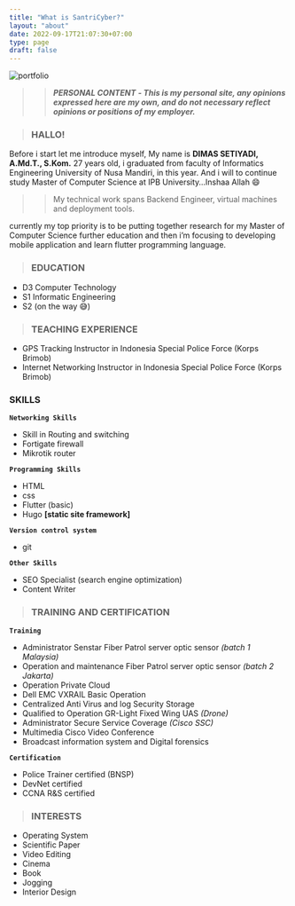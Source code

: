 ```yaml
---
title: "What is SantriCyber?"
layout: "about"
date: 2022-09-17T21:07:30+07:00
type: page
draft: false
---
```




![portfolio](/img/me.png/ "this image for portfolio")


>> ***PERSONAL CONTENT***
***- This is my personal site, any opinions expressed here are my own, and do not necessary reflect opinions or positions of my employer.***

>### HALLO!

Before i start let me introduce myself, My name is **DIMAS SETIYADI, A.Md.T., S.Kom.**  27 years old, i graduated from faculty of Informatics Engineering University of Nusa Mandiri, in this year. And i will to continue study Master of Computer Science at IPB University…Inshaa Allah 😄

>> My technical work spans Backend Engineer, virtual machines and deployment tools.

currently my top priority is to be putting together research for my Master of Computer Science further education and then i’m focusing to developing mobile application and learn flutter programming language. 

>### EDUCATION

* D3 Computer Technology
* S1 Informatic Engineering
* S2 (on the way 😅)

>### TEACHING EXPERIENCE
* GPS Tracking Instructor in Indonesia Special Police Force (Korps Brimob)
* Internet Networking Instructor in Indonesia Special Police Force (Korps Brimob)
### SKILLS
**`````Networking Skills`````**

* Skill in Routing and switching
* Fortigate firewall
* Mikrotik router

**`````Programming Skills`````**

* HTML
* css
* Flutter (basic)
* Hugo **[static site framework]**

**``Version control system``**
- git

**`````Other Skills`````**
* SEO Specialist (search engine optimization)
* Content Writer
  
>### TRAINING AND CERTIFICATION
**`````Training`````**

* Administrator Senstar Fiber Patrol server optic sensor _(batch 1 Malaysia)_
* Operation and maintenance Fiber Patrol server optic sensor _(batch 2 Jakarta)_
* Operation Private Cloud
* Dell EMC VXRAIL Basic Operation
* Centralized Anti Virus and log Security Storage
* Qualified to Operation GR-Light Fixed Wing UAS _(Drone)_
* Administrator Secure Service Coverage _(Cisco SSC)_
* Multimedia Cisco Video Conference
* Broadcast information system and Digital forensics

**`````Certification`````**
* Police Trainer certified (BNSP)
* DevNet certified
* CCNA R&S certified 


> ### INTERESTS

* Operating System
* Scientific Paper
* Video Editing 
* Cinema
* Book
* Jogging
* Interior Design
